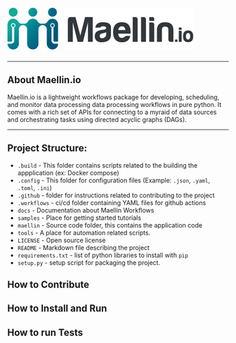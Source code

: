 # ![img](maellin/app/assets/img/logos/logo_01.png)
---

## About Maellin.io
Maellin.io is a lightweight workflows package for developing, scheduling, and monitor data processing data processing workflows in pure python. It comes with a rich set of APIs for connecting to a myraid of data sources and orchestrating tasks using directed acyclic graphs (DAGs).

---

## Project Structure:
*   `.build` - This folder contains scripts related to the building the appplication (ex: Docker compose)
*   `.config` - This folder for configuration files (Example: `.json`, `.yaml`, `.toml`, `.ini`)
*   `.github` - folder for instructions related to contributing to the project
*   `.workflows` - ci/cd folder containing YAML files for github actions
*   `docs` - Documentation about Maellin Workflows
*   `samples` - Place for getting started tutorials
*   `maellin` - Source code folder, this contains the application code
*   `tools` - A place for automation related scripts.
*   `LICENSE` - Open source license
*   `README` - Markdown file describing the project
*   `requirements.txt` - list of python libraries to install with `pip`
*   `setup.py` - setup script for packaging the project. 

## How to Contribute
## How to Install and Run
## How to run Tests